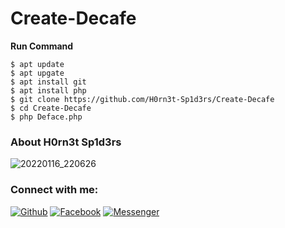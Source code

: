 # Create-Decafe


<b>Run Command</b>
```
$ apt update
$ apt upgate
$ apt install git
$ apt install php
$ git clone https://github.com/H0rn3t-Sp1d3rs/Create-Decafe
$ cd Create-Decafe
$ php Deface.php

```

<h3>About H0rn3t Sp1d3rs</h3>

![20220116_220626](https://user-images.githubusercontent.com/97798085/150378374-28817fad-44b1-4cde-a07c-e8d98f9d2822.jpg)


<h3 align="left">Connect with me:</h3>
<p align="left">
<a href="https://github.com/H0rn3t-Sp1d3rs"><img title="Github" src="https://img.shields.io/badge/Github-T3RR8US-blue?style=for-the-badge&logo=github"></a>
<a href="https://www.facebook.com/H0rn3t.Sp1d3rs"><img title="Facebook" src="https://img.shields.io/badge/Facebook-red?style=for-the-badge&logo=facebook"></a>
<a href="https://www.facebook.com/call.me.H0rn3t.Sp1d3rs"><img title="Messenger" src="https://img.shields.io/badge/Messenger-red?style=for-the-badge&logo=messenger"></a>

